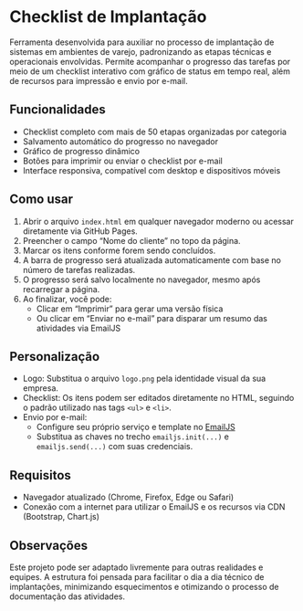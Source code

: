 
# Checklist de Implantação

Ferramenta desenvolvida para auxiliar no processo de implantação de sistemas em ambientes de varejo, padronizando as etapas técnicas e operacionais envolvidas. Permite acompanhar o progresso das tarefas por meio de um checklist interativo com gráfico de status em tempo real, além de recursos para impressão e envio por e-mail.

## Funcionalidades

- Checklist completo com mais de 50 etapas organizadas por categoria
- Salvamento automático do progresso no navegador
- Gráfico de progresso dinâmico
- Botões para imprimir ou enviar o checklist por e-mail
- Interface responsiva, compatível com desktop e dispositivos móveis

## Como usar

1. Abrir o arquivo `index.html` em qualquer navegador moderno ou acessar diretamente via GitHub Pages.
2. Preencher o campo “Nome do cliente” no topo da página.
3. Marcar os itens conforme forem sendo concluídos.
4. A barra de progresso será atualizada automaticamente com base no número de tarefas realizadas.
5. O progresso será salvo localmente no navegador, mesmo após recarregar a página.
6. Ao finalizar, você pode:
   - Clicar em “Imprimir” para gerar uma versão física
   - Ou clicar em “Enviar no e-mail” para disparar um resumo das atividades via EmailJS

## Personalização

- Logo: Substitua o arquivo `logo.png` pela identidade visual da sua empresa.
- Checklist: Os itens podem ser editados diretamente no HTML, seguindo o padrão utilizado nas tags `<ul>` e `<li>`.
- Envio por e-mail:
  - Configure seu próprio serviço e template no [EmailJS](https://www.emailjs.com/)
  - Substitua as chaves no trecho `emailjs.init(...)` e `emailjs.send(...)` com suas credenciais.

## Requisitos

- Navegador atualizado (Chrome, Firefox, Edge ou Safari)
- Conexão com a internet para utilizar o EmailJS e os recursos via CDN (Bootstrap, Chart.js)

## Observações

Este projeto pode ser adaptado livremente para outras realidades e equipes. A estrutura foi pensada para facilitar o dia a dia técnico de implantações, minimizando esquecimentos e otimizando o processo de documentação das atividades.
